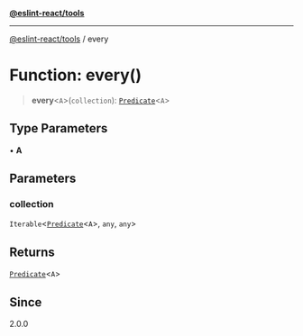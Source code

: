 [**@eslint-react/tools**](../README.md)

***

[@eslint-react/tools](../README.md) / every

# Function: every()

> **every**\<`A`\>(`collection`): [`Predicate`](../interfaces/Predicate.md)\<`A`\>

## Type Parameters

• **A**

## Parameters

### collection

`Iterable`\<[`Predicate`](../interfaces/Predicate.md)\<`A`\>, `any`, `any`\>

## Returns

[`Predicate`](../interfaces/Predicate.md)\<`A`\>

## Since

2.0.0
